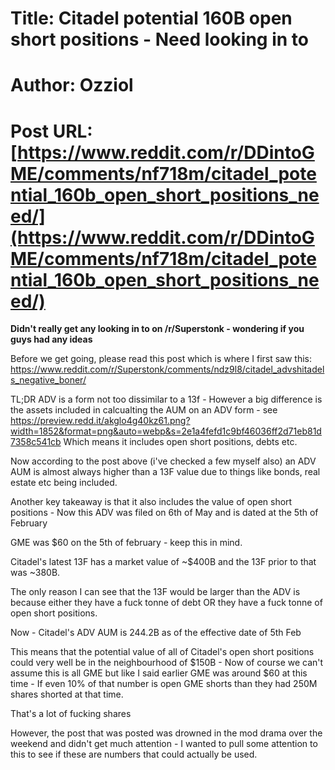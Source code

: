 # Title: Citadel potential 160B open short positions - Need looking in to
# Author: Ozziol
# Post URL: [https://www.reddit.com/r/DDintoGME/comments/nf718m/citadel_potential_160b_open_short_positions_need/](https://www.reddit.com/r/DDintoGME/comments/nf718m/citadel_potential_160b_open_short_positions_need/)


**Didn't really get any looking in to on /r/Superstonk - wondering if you guys had any ideas**



Before we get going, please read this post which is where I first saw this: https://www.reddit.com/r/Superstonk/comments/ndz9l8/citadel_advshitadels_negative_boner/

TL;DR ADV is a form not too dissimilar to a 13f - However a big difference is the assets included in calcualting the AUM on an ADV form - see https://preview.redd.it/akglo4g40kz61.png?width=1852&format=png&auto=webp&s=2e1a4fefd1c9bf46036ff2d71eb81d7358c541cb
Which means it includes open short positions, debts etc.

Now according to the post above (i've checked a few myself also) an ADV AUM is almost always higher than a 13F value due to things like bonds, real estate etc being included.

Another key takeaway is that it also includes the value of open short positions - Now this ADV was filed on 6th of May and is dated at the 5th of February

GME was $60 on the 5th of february - keep this in mind.

Citadel's latest 13F has a market value of ~$400B and the 13F prior to that was ~380B.

The only reason I can see that the 13F would be larger than the ADV is because either they have a fuck tonne of debt OR they have a fuck tonne of open short positions.

Now - Citadel's ADV AUM is 244.2B as of the effective date of 5th Feb

This means that the potential value of all of Citadel's open short positions could very well be in the neighbourhood of $150B - Now of course we can't assume this is all GME but like I said earlier GME was around $60 at this time - If even 10% of that number is open GME shorts than they had 250M shares shorted at that time.

That's a lot of fucking shares

However, the post that was posted was drowned in the mod drama over the weekend and didn't get much attention - I wanted to pull some attention to this to see if these are numbers that could actually be used.